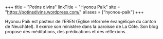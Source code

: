 +++
title = "Potins divins"
linkTitle = "Hyonou Paik"
site = "https://potinsdivins.wordpress.com/"
aliases = ["hyonou-paik"]
+++

Hyonou Paik est pasteur de l’EREN (Église réformée évangélique du canton de Neuchâtel). Il exerce son ministère dans la paroisse de La Côte. Son blog propose des méditations, des prédications et des réflexions.

